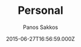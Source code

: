 ---
title: Personal
github: https://github.com/le4ker/personal-jekyll-theme
demo: https://le4ker.github.io/personal-jekyll-theme/
author: Panos Sakkos
ssg:
  - Jekyll
cms:
  - Markdown
date: 2015-06-27T16:56:59.000Z
description: ' :bowtie: { Personal } Jekyll theme'
draft: true
publish_date: '2015-06-27T16:56:59Z'
update_date: '2020-07-11T01:20:35Z'
github_star: 591
github_fork: 623
---
